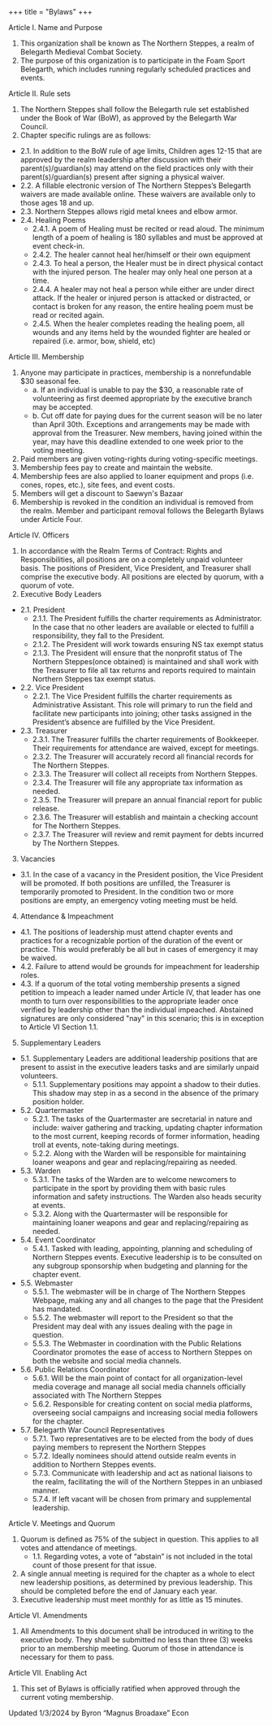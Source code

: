 +++
title = "Bylaws"
+++

Article I. Name and Purpose
1. This organization shall be known as The Northern Steppes, a realm of Belegarth Medieval Combat Society.
2. The purpose of this organization is to participate in the Foam Sport Belegarth, which includes running regularly scheduled practices and events.

Article II. Rule sets
1. The Northern Steppes shall follow the Belegarth rule set established under the Book of War (BoW), as approved by the Belegarth War Council.
2. Chapter specific rulings are as follows:
* 2.1. In addition to the BoW rule of age limits, Children ages 12-15 that are approved by the realm leadership after discussion with their parent(s)/guardian(s) may attend on the field practices only with their parent(s)/guardian(s) present after signing a physical waiver.
* 2.2. A fillable electronic version of The Northern Steppes’s Belegarth waivers are made available online. These waivers are available only to those ages 18 and up.
* 2.3. Northern Steppes allows rigid metal knees and elbow armor.
* 2.4. Healing Poems
    * 2.4.1. A poem of Healing must be recited or read aloud. The minimum length of a poem of healing is 180 syllables and must be approved at event check-in.
    * 2.4.2. The healer cannot heal her/himself or their own equipment
    * 2.4.3. To heal a person, the Healer must be in direct physical contact with the injured person. The healer may only heal one person at a time.
    * 2.4.4. A healer may not heal a person while either are under direct attack. If the healer or injured person is attacked or distracted, or contact is broken for any reason, the entire healing poem must be read or recited again.
    * 2.4.5. When the healer completes reading the healing poem, all wounds and any items held by the wounded fighter are healed or repaired (i.e. armor, bow, shield, etc)

Article III. Membership
1. Anyone may participate in practices, membership is a nonrefundable $30 seasonal fee.
    * a. If an individual is unable to pay the $30, a reasonable rate of volunteering as first deemed appropriate by the executive branch may be accepted.
    * b. Cut off date for paying dues for the current season will be no later than April 30th. Exceptions and arrangements may be made with approval from the Treasurer. New members, having joined within the year, may have this deadline extended to one week prior to the voting meeting.
2. Paid members are given voting-rights during voting-specific meetings.
3. Membership fees pay to create and maintain the website.
4. Membership fees are also applied to loaner equipment and props (i.e. cones, ropes, etc.), site fees, and event costs.
5. Members will get a discount to Saewyn's Bazaar
6. Membership is revoked in the condition an individual is removed from the realm. Member and participant removal follows the Belegarth Bylaws under Article Four.

Article IV. Officers
1. In accordance with the Realm Terms of Contract: Rights and Responsibilities, all positions are on a completely unpaid volunteer basis. The positions of President, Vice President, and Treasurer shall comprise the executive body. All positions are elected by quorum, with a quorum of vote.
2. Executive Body Leaders
* 2.1. President
    * 2.1.1. The President fulfills the charter requirements as Administrator. In the case that no other leaders are available or elected to fulfill a responsibility, they fall to the President.
    * 2.1.2. The President will work towards ensuring NS tax exempt status
    * 2.1.3. The President will ensure that the nonprofit status of The Northern Steppes(once obtained) is maintained and shall work with the Treasurer to file all tax returns and reports required to maintain Northern Steppes tax exempt status.
* 2.2. Vice President
    * 2.2.1. The Vice President fulfills the charter requirements as Administrative Assistant. This role will primary to run the field and facilitate new participants into joining; other tasks assigned in the President’s absence are fulfilled by the Vice President.
* 2.3. Treasurer
    * 2.3.1. The Treasurer fulfills the charter requirements of Bookkeeper. Their requirements for attendance are waived, except for meetings.
    * 2.3.2. The Treasurer will accurately record all financial records for The Northern Steppes.
    * 2.3.3. The Treasurer will collect all receipts from Northern Steppes.
    * 2.3.4. The Treasurer will file any appropriate tax information as needed.
    * 2.3.5. The Treasurer will prepare an annual financial report for public release.
    * 2.3.6. The Treasurer will establish and maintain a checking account for The Northern Steppes.
    * 2.3.7. The Treasurer will review and remit payment for debts incurred by The Northern Steppes.

3. Vacancies
* 3.1. In the case of a vacancy in the President position, the Vice President will be
promoted. If both positions are unfilled, the Treasurer is temporarily promoted to President. In the condition two or more positions are empty, an emergency voting meeting must be held.

4. Attendance & Impeachment
* 4.1. The positions of leadership must attend chapter events and practices for a recognizable portion of the duration of the event or practice. This would preferably be all but in cases of emergency it may be waived.
* 4.2. Failure to attend would be grounds for impeachment for leadership roles.
* 4.3. If a quorum of the total voting membership presents a signed petition to impeach a leader named under Article IV, that leader has one month to turn over responsibilities to the appropriate leader once verified by leadership other than the individual impeached. Abstained signatures are only considered "nay" in this scenario; this is in exception to Article VI Section 1.1.

5. Supplementary Leaders
* 5.1. Supplementary Leaders are additional leadership positions that are present to assist in the
executive leaders tasks and are similarly unpaid volunteers.
    * 5.1.1. Supplementary positions may appoint a shadow to their duties. This shadow may step in as a second in the absence of the primary position holder.
* 5.2. Quartermaster
    * 5.2.1. The tasks of the Quartermaster are secretarial in nature and include: waiver gathering and tracking, updating chapter information to the most current, keeping records of former information, heading troll at events, note-taking during meetings.
    * 5.2.2. Along with the Warden will be responsible for maintaining loaner weapons and gear and replacing/repairing as needed.
* 5.3. Warden
    * 5.3.1. The tasks of the Warden are to welcome newcomers to participate in the sport by providing them with basic rules information and safety instructions. The Warden also heads security at events.
    * 5.3.2. Along with the Quartermaster will be responsible for maintaining loaner weapons and gear and replacing/repairing as needed.
* 5.4. Event Coordinator
    * 5.4.1. Tasked with leading, appointing, planning and scheduling of Northern Steppes events. Executive leadership is to be consulted on any subgroup sponsorship when budgeting and planning for the chapter event.
* 5.5. Webmaster
    * 5.5.1. The webmaster will be in charge of The Northern Steppes Webpage, making any and all changes to the page that the President has mandated.
    * 5.5.2. The webmaster will report to the President so that the President may deal with any issues dealing with the page in question.
    * 5.5.3. The Webmaster in coordination with the Public Relations Coordinator promotes the ease of access to Northern Steppes on both the website and social media channels.
* 5.6. Public Relations Coordinator
    * 5.6.1. Will be the main point of contact for all organization-level media coverage and manage all social media channels officially associated with The Northern Steppes
    * 5.6.2. Responsible for creating content on social media platforms, overseeing social campaigns and increasing social media followers for the chapter.
* 5.7. Belegarth War Council Representatives
    * 5.7.1. Two representatives are to be elected from the body of dues paying members to
    represent the Northern Steppes
    * 5.7.2. Ideally nominees should attend outside realm events in addition to Northern Steppes events.
    * 5.7.3. Communicate with leadership and act as national liaisons to the realm, facilitating the will of the Northern Steppes in an unbiased manner.
    * 5.7.4. If left vacant will be chosen from primary and supplemental leadership.

Article V. Meetings and Quorum
1. Quorum is defined as 75% of the subject in question. This applies to all votes and attendance of meetings.
    * 1.1. Regarding votes, a vote of “abstain” is not included in the total count of those present for that issue.
2. A single annual meeting is required for the chapter as a whole to elect new leadership positions, as determined by previous leadership. This should be completed before the end of January each year.
3. Executive leadership must meet monthly for as little as 15 minutes.

Article VI. Amendments
1. All Amendments to this document shall be introduced in writing to the executive body. They shall be submitted no less than three (3) weeks prior to an membership meeting. Quorum of those in attendance is necessary for them to pass.

Article VII. Enabling Act
1. This set of Bylaws is officially ratified when approved through the current voting membership.

Updated 1/3/2024
by Byron “Magnus Broadaxe” Econ